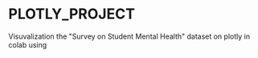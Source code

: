 # PLOTLY_PROJECT
Visuvalization  the "Survey on Student Mental Health" dataset on  plotly in colab using
